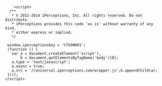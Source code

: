 
<!DOCTYPE html>
<html class="no-js" lang="en" dir="ltr" prefix="content: http://purl.org/rss/1.0/modules/content/ dc: http://purl.org/dc/terms/ foaf: http://xmlns.com/foaf/0.1/ og: http://ogp.me/ns# rdfs: http://www.w3.org/2000/01/rdf-schema# sioc: http://rdfs.org/sioc/ns# sioct: http://rdfs.org/sioc/types# skos: http://www.w3.org/2004/02/skos/core# xsd: http://www.w3.org/2001/XMLSchema#">
  <head>
    <meta http-equiv="X-UA-Compatible" content="IE=Edge,chrome=1" />
    <meta charset="utf-8" />
<meta name="dcterms.type" content="Text" />
<meta property="fb:pages" content="54971236771" />
<link rel="profile" href="http://www.w3.org/1999/xhtml/vocab" />
<link rel="shortcut icon" href="/favicon.ico" type="image/vnd.microsoft.icon" />
<meta property="twitter:image" content="http://www.nasa.gov/sites/default/files/images/nasaLogo-570x450.png" />
<meta property="twitter:url" content="/index.html" />
<meta property="twitter:site:id" content="11348282" />
<meta property="twitter:site" content="@NASA" />
<meta property="twitter:card" content="summary_large_image" />
<meta property="og:site_name" content="NASA" />
<meta name="dcterms.format" content="text/html" />
<meta name="generator" content="Drupal 7 (http://drupal.org)" />
<meta name="description" content="NASA.gov brings you the latest news, images and videos from America&#039;s space agency, pioneering the future in space exploration, scientific discovery and aeronautics research." />
<meta property="twitter:description" content="Pioneering the future in space exploration, scientific discovery and aeronautics research." />
<meta property="twitter:title" content="National Aeronautics and Space Administration" />
<meta property="og:url" content="http://www.nasa.gov/index.html" />
<meta property="og:image" content="http://www.nasa.gov/sites/default/files/images/nasaLogo-570x450.png" />
<meta property="og:type" content="website" />
<meta property="og:description" content="NASA.gov brings you the latest news, images and videos from America&#039;s space agency, pioneering the future in space exploration, scientific discovery and aeronautics research." />
<meta property="og:title" content="National Aeronautics and Space Administration" />
<meta name="dcterms.identifier" content="/" />
<meta name="dcterms.title" content="NASA" />
<link rel="shortlink" href="/" />
<link rel="canonical" href="/" />
<script type="application/ld+json">{
    "@context": "http://schema.org",
    "@graph": [
        {
            "@type": "WebSite",
            "@id": "https://www.nasa.gov",
            "name": "NASA",
            "url": "https://www.nasa.gov",
            "sameAs": [
                "https://twitter.com/nasa",
                "https://www.facebook.com/nasa",
                "https://instagram.com/nasa",
                "https://plus.google.com/+NASA"
            ],
            "publisher": {
                "@type": "Organization",
                "@id": "https://www.nasa.gov",
                "name": "NASA",
                "sameAs": [
                    "https://twitter.com/nasa",
                    "https://www.facebook.com/nasa",
                    "https://instagram.com/nasa",
                    "https://plus.google.com/+NASA"
                ],
                "logo": {
                    "@type": "ImageObject",
                    "url": "https://www.nasa.gov/sites/all/themes/custom/nasatwo/images/nasa-logo.svg",
                    "width": "110",
                    "height": "92"
                }
            }
        }
    ]
}</script>
<meta name="viewport" content="width=device-width, initial-scale=1.0, maximum-scale=10.0" />
    <title>NASA</title>
    <meta name="nasa/config/environment" content="%7B%22modulePrefix%22%3A%22nasa%22%2C%22environment%22%3A%22development%22%2C%22baseURL%22%3A%22/%22%2C%22locationType%22%3A%22none%22%2C%22EmberENV%22%3A%7B%22FEATURES%22%3A%7B%7D%7D%2C%22APP%22%3A%7B%22LOG_ACTIVE_GENERATION%22%3Atrue%2C%22LOG_VIEW_LOOKUPS%22%3Atrue%7D%2C%22contentSecurityPolicyHeader%22%3A%22Content-Security-Policy-Report-Only%22%2C%22contentSecurityPolicy%22%3A%7B%22default-src%22%3A%22%27none%27%22%2C%22script-src%22%3A%22%27self%27%20%27unsafe-eval%27%22%2C%22font-src%22%3A%22%27self%27%22%2C%22connect-src%22%3A%22%27self%27%22%2C%22img-src%22%3A%22%27self%27%22%2C%22style-src%22%3A%22%27self%27%22%2C%22media-src%22%3A%22%27self%27%22%7D%2C%22exportApplicationGlobal%22%3Atrue%7D" />
    <link rel="apple-touch-icon" href="/sites/all/themes/custom/nasatwo/images/apple-touch-icon.png">
    <link rel="apple-touch-icon" sizes="76x76" href="/sites/all/themes/custom/nasatwo/images/apple-touch-icon-76x76.png">
    <link rel="apple-touch-icon" sizes="120x120" href="/sites/all/themes/custom/nasatwo/images/apple-touch-icon-120x120.png">
    <link rel="apple-touch-icon" sizes="152x152" href="/sites/all/themes/custom/nasatwo/images/apple-touch-icon-152x152.png">
    <style>
@import url("/sites/all/modules/contrib/date/date_api/date.css?");
@import url("/sites/all/modules/contrib/date/date_popup/themes/datepicker.1.7.css?");
@import url("/sites/all/modules/contrib/date/date_repeat_field/date_repeat_field.css?");
@import url("/sites/all/modules/custom/scald_before_after_image/scald_before_after_image.css?");
@import url("/sites/all/modules/custom/scald_htmlsnippet/scald_htmlsnippet.css?");
@import url("/sites/all/modules/custom/scald_iframe/scald_iframe.css?");
@import url("/sites/all/modules/contrib/views/css/views.css?");
</style>
<link type="text/css" rel="stylesheet" href="/sites/all/themes/custom/nasatwo/css/vendor.css?" media="all" />
<link type="text/css" rel="stylesheet" href="/sites/all/themes/custom/nasatwo/css/nasa.css?" media="all" />
    <script language="javascript" id="_fed_an_ua_tag" src="https://dap.digitalgov.gov/Universal-Federated-Analytics-Min.js?agency=NASA&yt=true&dclink=true"></script>
            <script type="text/javascript">
    // DO NOT MODIFY BELOW THIS LINE *****************************************
    ;(function (g) {
      var d = document, am = d.createElement('script'), h = d.head || d.getElementsByTagName("head")[0], fsr = 'fsReady',
        aex = {
          "src": "//gateway.answerscloud.com/nasa-gov/production/gateway.min.js",
          "type": "text/javascript",
          "async": "true",
          "data-vendor": "fs",
          "data-role": "gateway"
        };
      for (var attr in aex){am.setAttribute(attr, aex[attr]);}h.appendChild(am);g[fsr] = function () {var aT = '__' + fsr + '_stk__';g[aT] = g[aT] || [];g[aT].push(arguments);};
    })(window);
    // DO NOT MODIFY ABOVE THIS LINE *****************************************
    </script>
        <script>window.Drupal = {behaviors: {}};</script>
<script src="/sites/all/themes/custom/nasatwo/js/vendor.js?"></script>
<script src="/sites/all/themes/custom/nasatwo/js/nasa.js?"></script>
  </head>
  <body class="html front not-logged-in page-indexhtml show-topics-menu" class="Array">
        <div class="l-page ember-init-hide">
  <header class="l-header container-fluid" role="banner"></header>
  <div class="l-main">
    <div class="l-content container-fluid" id="main" role="main">
      <script>
window.landingPage = {"id":"1",
"cardPageType":"0",
"title": true ? "NASA Home Page" : "Empty landing page",
"body":"",
"topics":[],
"missions":[],
"collections":[],
"otherTags":[],
"socialEmbedCode":null,
"addthisProfileID":null,
"allSocialMediaLink":null,
"submenu":{"shortName":null,
"subtopicLinks":[]},
"sidemenu":{"heading":null,
"leftsideMenuLinks":[]},
"cardpageLinks":[],
"topPattern":  ['1x1', '2x1', '1x1', '1x1', '1x1', '2x1', '1x1', '1x1', '1x1', '1x1', '2x1', '2x1'],
"govDeliveryId":null};
window.forcedRoute = "landingPage";
window.cardFeed = [{"type":"alert","title":"Explorers Wanted: Applications Are Open for NASA's Next Astronaut Class","id":"1775","uri":"https:\/\/www.nasa.gov\/astronauts","alertColor":"1","position":1},{"type":"card_feed","title":"Card Feed","routes":["1"],"unType":["feature","image","press_release","collection_asset","mediacast"],"id":"35"},{"type":"ubercard","title":"#BeAnAstronaut: NASA Seeks Applicants to Explore Moon, Mars","position":"2","node":"458562","altTitle":null,"visibleTag":"secondary","id":"17940"},{"type":"ubercard","title":"10 Ways Students Can Prepare to #BeAnAstronaut ","position":"5","node":"458570","altTitle":null,"visibleTag":"primary","id":"18079"},{"type":"event","title":"Events Box Card #3 -- Do Not Move","position":"3","links":[{"url":"https:\/\/www.nasa.gov\/press-release\/nasa-to-reveal-name-of-next-mars-rover-hold-media-teleconference","title":"Thu., Mar. 5, 1:30 p.m. EST: Announcement of the Name of NASA's Next Mars Rover","id":"10823-0","target":"_blank"},{"url":"https:\/\/www.nasa.gov\/press-release\/nasa-tv-coverage-set-for-spacex-s-next-space-station-resupply-mission","title":"Thurs., Mar. 5, 3 p.m. EST: What's On Board Science Briefing for SpaceX's 20th Resupply Mission","id":"10823-1","target":"_blank"},{"url":"https:\/\/www.nasa.gov\/press-release\/nasa-to-reveal-name-of-next-mars-rover-hold-media-teleconference","title":"Thu., Mar. 5, 3:30 p.m. EST: Media Teleconference on the Name of NASA's Next Mars Rover","id":"10823-2","target":"_blank"},{"url":"https:\/\/www.nasa.gov\/press-release\/nasa-boeing-to-provide-outcome-of-starliner-orbital-flight-test-reviews","title":"Fri., Mar. 6, 11 a.m. EST: NASA-Boeing Media Teleconference on Starliner Flight Test","id":"10823-3","target":"_blank"},{"url":"https:\/\/www.nasa.gov\/press-release\/nasa-tv-coverage-set-for-spacex-s-next-space-station-resupply-mission","title":"Fri., Mar. 6, 4 p.m. EST: Prelaunch News Briefing for SpaceX's 20th Resupply Mission","id":"10823-4","target":"_blank"}],"launch":{"id":"f8076170726a01c69972eeba8480696a","title":"Launches and Landings","url":"\/launchschedule"},"calendar":{"id":"a4590ef2759db3e41430d991d653b07e","title":"Calendar","url":"\/calendar"},"date":"2019-03-14T15:14:00-04:00","countdown":0,"id":"10823"},{"type":"ubercard","title":"Join the Artemis Generation","position":"6","node":"458559","altTitle":null,"visibleTag":"primary","id":"18072"},{"type":"ubercard","title":"Jupiter as Never Seen Before!","position":"9","node":"458669","altTitle":null,"visibleTag":"secondary","id":"12274"},{"type":"twitter2016","title":"Twitter Card #11 - Do Not Change","position":"11","theme":"dark","embedUrl":"https:\/\/twitter.com\/NASA?ref_src=twsrc%5Etfw","id":"15039"},{"type":"pattern","pattern":["2x2","1x1","1x1","2x1","1x1","2x1","1x1","1x1","1x1","1x1","1x1"]},{"type":"ubercard","title":"Watch: #AskNASA - How Can I Be An Astronaut?","position":"5","node":"458604","altTitle":null,"visibleTag":"primary","id":"18093"},{"type":"ubercard","title":"Find Out the Name of NASA's Next Mars Rover","position":"1","node":"458624","altTitle":"Today, 1:30 p.m. EST: Find Out the Name of NASA's Next Mars Rover","visibleTag":"secondary","id":"18099"},];
</script>
    </div>
  </div>
  <footer class="l-footer container-fluid" role="contentinfo">
    <script src="//script.crazyegg.com/pages/scripts/0070/1109.js" async="async"></script>
  </footer>
</div>

        <script>
      /**
       * © 2011-2014 iPerceptions, Inc. All rights reserved. Do not distribute.
       * iPerceptions provides this code 'as is' without warranty of any kind,
       * either express or implied.
       */

     window.iperceptionskey = 'CTS00001';
     (function () {
       var a = document.createElement('script'),
           b = document.getElementsByTagName('body')[0];
       a.type = 'text/javascript';
       a.async = true;
       a.src = '//universal.iperceptions.com/wrapper.js';b.appendChild(a);
     })();
    </script>
  </body>
</html>
